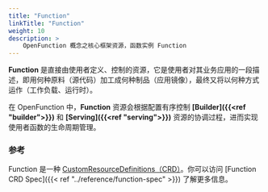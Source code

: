 ```yaml
---
title: "Function"
linkTitle: "Function"
weight: 10
description: >
    OpenFunction 概念之核心框架资源，函数实例 Function
---
```


**Function** 是直接由使用者定义、控制的资源，它是使用者对其业务应用的一段描述，即用何种原料（源代码）加工成何种制品（应用镜像），最终又将以何种方式运作（工作负载、运行时）。

在 OpenFunction 中，**Function** 资源会根据配置有序控制 **[Builder]({{<ref "builder">}})** 和 **[Serving]({{<ref "serving">}})** 资源的协调过程，进而实现使用者函数的生命周期管理。

### 参考

Function 是一种 [CustomResourceDefinitions（CRD）](https://kubernetes.io/docs/tasks/extend-kubernetes/custom-resources/custom-resource-definitions/)。你可以访问 [Function CRD Spec]({{< ref "../reference/function-spec" >}}) 了解更多信息。

